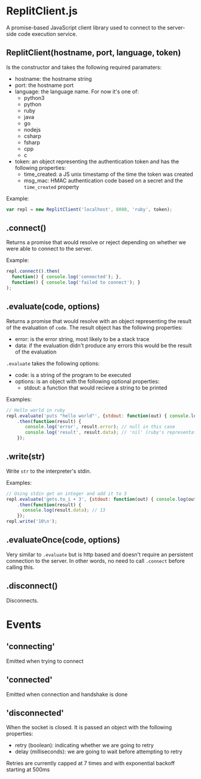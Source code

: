 # ReplitClient.js

A promise-based JavaScript client library used to connect to the server-side code execution service.

## ReplitClient(hostname, port, language, token)

Is the constructor and takes the following required paramaters:

* hostname: the hostname string
* port: the hostname port
* language: the language name. For now it's one of:
  * python3
  * python
  * ruby
  * java
  * go
  * nodejs
  * csharp
  * fsharp
  * cpp
  * c
* token: an object representing the authentication token and has the following properties:
  * time_created: a JS unix timestamp of the time the token was created
  * msg_mac: HMAC authentication code based on a secret and the `time_created` property

Example:

```js
var repl = new ReplitClient('localhost', 8080, 'ruby', token);
```

## .connect()

Returns a promise that would resolve or reject depending on whether we were able to connect to the server.

Example:

```js
repl.connect().then(
  function() { console.log('connected'); },
  function() { console.log('failed to connect'); }
);
```

## .evaluate(code, options)

Returns a promise that would resolve with an object representing the result of the evaluation of `code`. The result object has the following properties:

* error: is the error string, most likely to be a stack trace
* data: if the evaluation didn't produce any errors this would be the result of the evaluation

`.evaluate` takes the following options:
* code: is a string of the program to be executed
* options: is an object with the following optional properties:
  * stdout: a function that would recieve a string to be printed

Examples:

```js
// Hello world in ruby
repl.evaluate('puts "hello world"', {stdout: function(out) { console.log(out); }})
    .then(function(result) {
       console.log('error', result.error); // null in this case
       console.log('result', result.data); // 'nil' (ruby's representation for null)
    });
```

## .write(str)

Write `str` to the interpreter's stdin.

Examples:

```js
// Using stdin get an integer and add it to 3
repl.evaluate('gets.to_i + 3', {stdout: function(out) { console.log(out); }})
    .then(function(result) {
      console.log(result.data); // 13
    });
repl.write('10\n');
```

## .evaluateOnce(code, options)

Very similar to `.evaluate` but is http based and doesn't require an persistent connection to the server. In other words, no need to call `.connect` before calling this. 

## .disconnect()

Disconnects.

# Events

## 'connecting'

Emitted when trying to connect

## 'connected'

Emitted when connection and handshake is done

## 'disconnected'

When the socket is closed. It is passed an object with the following properties:

* retry (boolean): indicating whether we are going to retry
* delay (milliseconds): we are going to wait before attempting to retry

Retries are currently capped at 7 times and with exponential backoff starting at 500ms
